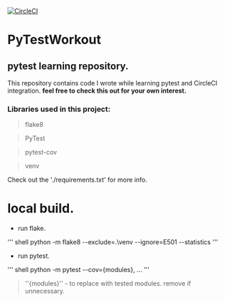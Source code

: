 [![CircleCI](https://circleci.com/gh/aguilarjose11/PyTestWorkout/tree/master.svg?style=svg)](https://circleci.com/gh/aguilarjose11/PyTestWorkout/tree/master)

PyTestWorkout
==============

pytest learning repository.
----------------------------

This repository contains code I wrote while learning pytest and CircleCI integration. __feel free to check this out for your own interest.__

### Libraries used in this project:

> flake8

> PyTest

> pytest-cov

> venv

Check out the './requirements.txt' for more info.

# local build.

* run flake.


''' shell
python -m flake8 --exclude=.\venv --ignore=E501 --statistics
'''

* run pytest.

''' shell
python -m pytest --cov={modules}, ...
'''
> ''{modules}'' - to replace with tested modules. remove if unnecessary.
